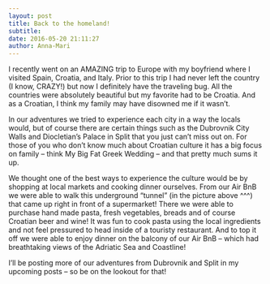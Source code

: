 ```yaml
---
layout: post
title: Back to the homeland!
subtitle:
date: 2016-05-20 21:11:27
author: Anna-Mari
---
```


I recently went on an AMAZING trip to Europe with my boyfriend where I visited Spain, Croatia, and Italy. Prior to this trip I had never left the country (I know, CRAZY!) but now I definitely have the traveling bug. All the countries were absolutely beautiful but my favorite had to be Croatia. And as a Croatian, I think my family may have disowned me if it wasn’t.

In our adventures we tried to experience each city in a way the locals would, but of course there are certain things such as the Dubrovnik City Walls and Diocletian’s Palace in Split that you just can’t miss out on. For those of you who don’t know much about Croatian culture it has a big focus on family – think My Big Fat Greek Wedding – and that pretty much sums it up.

We thought one of the best ways to experience the culture would be by shopping at local markets and cooking dinner ourselves. From our Air BnB we were able to walk this underground “tunnel” (in the picture above ^^^) that came up right in front of a supermarket! There we were able to purchase hand made pasta, fresh vegetables, breads and of course Croatian beer and wine! It was fun to cook pasta using the local ingredients and not feel pressured to head inside of a touristy restaurant. And to top it off we were able to enjoy dinner on the balcony of our Air BnB – which had breathtaking views of the Adriatic Sea and Coastline!

I’ll be posting more of our adventures from Dubrovnik and Split in my upcoming posts – so be on the lookout for that!
